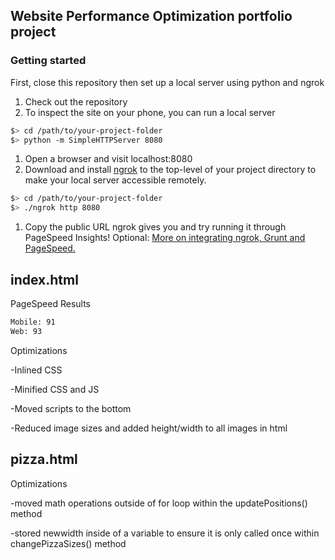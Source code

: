 ## Website Performance Optimization portfolio project

### Getting started

First, close this repository then set up a local server using python and ngrok

1. Check out the repository
1. To inspect the site on your phone, you can run a local server

  ```bash
  $> cd /path/to/your-project-folder
  $> python -m SimpleHTTPServer 8080
  ```

1. Open a browser and visit localhost:8080
1. Download and install [ngrok](https://ngrok.com/) to the top-level of your project directory to make your local server accessible remotely.

  ``` bash
  $> cd /path/to/your-project-folder
  $> ./ngrok http 8080
  ```

1. Copy the public URL ngrok gives you and try running it through PageSpeed Insights! Optional: [More on integrating ngrok, Grunt and PageSpeed.](http://www.jamescryer.com/2014/06/12/grunt-pagespeed-and-ngrok-locally-testing/)

## index.html

PageSpeed Results
  ```bash 
  Mobile: 91
  Web: 93
  ```
 Optimizations
 
 -Inlined CSS
 
 -Minified CSS and JS
 
 -Moved scripts to the bottom
 
 -Reduced image sizes and added height/width to all images in html
 
 ## pizza.html
 
 Optimizations
 
 -moved math operations outside of for loop within the updatePositions() method
 
 -stored newwidth inside of a variable to ensure it is only called once within changePizzaSizes() method
 

